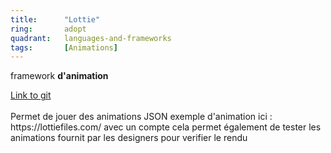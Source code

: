 ```yaml
---
title:      "Lottie"
ring:       adopt
quadrant:   languages-and-frameworks
tags:       [Animations]
---
```


<p>framework <b>d'animation</b></p>
<p><a href=""https://github.com/airbnb/lottie-ios"">Link to git</a> <br /> <br />
Permet de jouer des animations JSON
exemple d'animation ici : https://lottiefiles.com/
avec un compte cela permet également de tester les animations fournit par les designers pour verifier le rendu
</p>